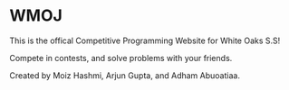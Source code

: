 # WMOJ

This is the offical Competitive Programming Website for White Oaks S.S! 

Compete in contests, and solve problems with your friends. 

Created by Moiz Hashmi, Arjun Gupta, and Adham Abuoatiaa.